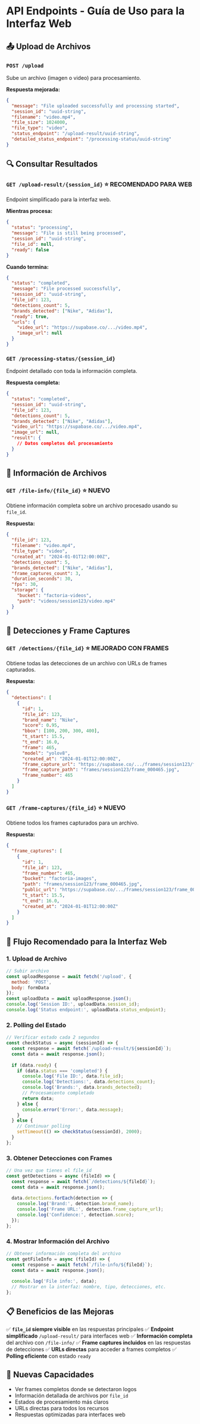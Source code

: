 # API Endpoints - Guía de Uso para la Interfaz Web

## 📤 Upload de Archivos

### `POST /upload`
Sube un archivo (imagen o video) para procesamiento.

**Respuesta mejorada:**
```json
{
  "message": "File uploaded successfully and processing started",
  "session_id": "uuid-string",
  "filename": "video.mp4",
  "file_size": 1024000,
  "file_type": "video",
  "status_endpoint": "/upload-result/uuid-string",
  "detailed_status_endpoint": "/processing-status/uuid-string"
}
```

## 🔍 Consultar Resultados

### `GET /upload-result/{session_id}` ⭐ **RECOMENDADO PARA WEB**
Endpoint simplificado para la interfaz web.

**Mientras procesa:**
```json
{
  "status": "processing",
  "message": "File is still being processed",
  "session_id": "uuid-string",
  "file_id": null,
  "ready": false
}
```

**Cuando termina:**
```json
{
  "status": "completed",
  "message": "File processed successfully",
  "session_id": "uuid-string",
  "file_id": 123,
  "detections_count": 5,
  "brands_detected": ["Nike", "Adidas"],
  "ready": true,
  "urls": {
    "video_url": "https://supabase.co/.../video.mp4",
    "image_url": null
  }
}
```

### `GET /processing-status/{session_id}`
Endpoint detallado con toda la información completa.

**Respuesta completa:**
```json
{
  "status": "completed",
  "session_id": "uuid-string",
  "file_id": 123,
  "detections_count": 5,
  "brands_detected": ["Nike", "Adidas"],
  "video_url": "https://supabase.co/.../video.mp4",
  "image_url": null,
  "result": {
    // Datos completos del procesamiento
  }
}
```

## 📁 Información de Archivos

### `GET /file-info/{file_id}` ⭐ **NUEVO**
Obtiene información completa sobre un archivo procesado usando su `file_id`.

**Respuesta:**
```json
{
  "file_id": 123,
  "filename": "video.mp4",
  "file_type": "video",
  "created_at": "2024-01-01T12:00:00Z",
  "detections_count": 5,
  "brands_detected": ["Nike", "Adidas"],
  "frame_captures_count": 3,
  "duration_seconds": 30,
  "fps": 30,
  "storage": {
    "bucket": "factoria-videos",
    "path": "videos/session123/video.mp4"
  }
}
```

## 🎯 Detecciones y Frame Captures

### `GET /detections/{file_id}` ⭐ **MEJORADO CON FRAMES**
Obtiene todas las detecciones de un archivo con URLs de frames capturados.

**Respuesta:**
```json
{
  "detections": [
    {
      "id": 1,
      "file_id": 123,
      "brand_name": "Nike",
      "score": 0.95,
      "bbox": [100, 200, 300, 400],
      "t_start": 15.5,
      "t_end": 16.0,
      "frame": 465,
      "model": "yolov8",
      "created_at": "2024-01-01T12:00:00Z",
      "frame_capture_url": "https://supabase.co/.../frames/session123/frame_000465.jpg",
      "frame_capture_path": "frames/session123/frame_000465.jpg",
      "frame_number": 465
    }
  ]
}
```

### `GET /frame-captures/{file_id}` ⭐ **NUEVO**
Obtiene todos los frames capturados para un archivo.

**Respuesta:**
```json
{
  "frame_captures": [
    {
      "id": 1,
      "file_id": 123,
      "frame_number": 465,
      "bucket": "factoria-images",
      "path": "frames/session123/frame_000465.jpg",
      "public_url": "https://supabase.co/.../frames/session123/frame_000465.jpg",
      "t_start": 15.5,
      "t_end": 16.0,
      "created_at": "2024-01-01T12:00:00Z"
    }
  ]
}
```

## 🔧 Flujo Recomendado para la Interfaz Web

### 1. **Upload de Archivo**
```javascript
// Subir archivo
const uploadResponse = await fetch('/upload', {
  method: 'POST',
  body: formData
});
const uploadData = await uploadResponse.json();
console.log('Session ID:', uploadData.session_id);
console.log('Status endpoint:', uploadData.status_endpoint);
```

### 2. **Polling del Estado**
```javascript
// Verificar estado cada 2 segundos
const checkStatus = async (sessionId) => {
  const response = await fetch(`/upload-result/${sessionId}`);
  const data = await response.json();
  
  if (data.ready) {
    if (data.status === 'completed') {
      console.log('File ID:', data.file_id);
      console.log('Detections:', data.detections_count);
      console.log('Brands:', data.brands_detected);
      // Procesamiento completado
      return data;
    } else {
      console.error('Error:', data.message);
    }
  } else {
    // Continuar polling
    setTimeout(() => checkStatus(sessionId), 2000);
  }
};
```

### 3. **Obtener Detecciones con Frames**
```javascript
// Una vez que tienes el file_id
const getDetections = async (fileId) => {
  const response = await fetch(`/detections/${fileId}`);
  const data = await response.json();
  
  data.detections.forEach(detection => {
    console.log('Brand:', detection.brand_name);
    console.log('Frame URL:', detection.frame_capture_url);
    console.log('Confidence:', detection.score);
  });
};
```

### 4. **Mostrar Información del Archivo**
```javascript
// Obtener información completa del archivo
const getFileInfo = async (fileId) => {
  const response = await fetch(`/file-info/${fileId}`);
  const data = await response.json();
  
  console.log('File info:', data);
  // Mostrar en la interfaz: nombre, tipo, detecciones, etc.
};
```

## 📋 Beneficios de las Mejoras

✅ **`file_id` siempre visible** en las respuestas principales
✅ **Endpoint simplificado** `/upload-result/` para interfaces web
✅ **Información completa** del archivo con `/file-info/`
✅ **Frame captures incluidos** en las respuestas de detecciones
✅ **URLs directas** para acceder a frames completos
✅ **Polling eficiente** con estado `ready`

## 🚀 Nuevas Capacidades

- Ver frames completos donde se detectaron logos
- Información detallada de archivos por `file_id`
- Estados de procesamiento más claros
- URLs directas para todos los recursos
- Respuestas optimizadas para interfaces web
